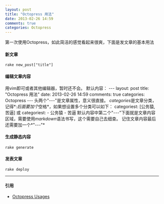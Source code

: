 ```yaml
---
layout: post
title: "Octopress 用法"
date: 2013-02-26 14:59
comments: true
categories: Octopress 
---
```

第一次使用Octopress，如此简洁的感觉看起来很爽，下面是发文章的基本用法

#### 新文章
	rake new_post["title"]

#### 编辑文章内容
用vim即可或者其他编辑器，暂时还不会。
默认内容：
	---
	layout: post
	title: "Octopress 用法"
	date: 2013-02-26 14:59
	comments: true
	categories: Octopress 
	---
头两个"---"是文章属性，意义很直接。
*categories*是文章分类，记得*:*后面要加个*空格*，如果想设置多个分类可以如下：
	categoriest: [公务猿, 苦逼]
或
	categoriest:
	- 公务猿
	- 苦逼
默认内容中第二个"---"下面就是文章内容区域，需要使用*markdown*语法书写，这个需要自己去细查。
	记住文章内容最后还需要加一个*"---"*
#### 生成静态内容
	rake generate

#### 发表文章
	rake deploy
---
#### 引用
*	[Octopress Usages](http://cofthew7.github.com/blog/2012/06/23/octopress-usages/)
